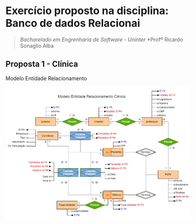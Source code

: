 


# Exercício proposto na disciplina: Banco de dados Relacionai

> *Bacharelado em Engrenharia de Software - Uninter*
> *Profº Ricardo Sonaglio Alba

## Proposta 1 - Clínica

Modelo Entidade Relacionamento 

![MRE-01-Branco.png](assets%2FMRE-01-Branco.png)

